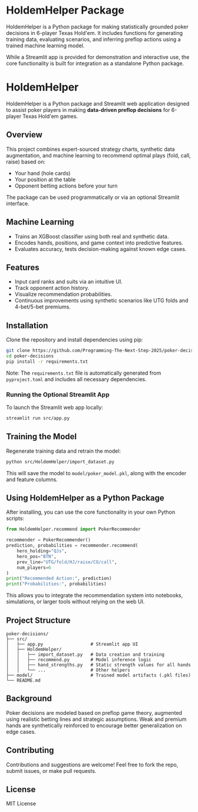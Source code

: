 # HoldemHelper Package

HoldemHelper is a Python package for making statistically grounded poker decisions in 6-player Texas Hold'em. It includes functions for generating training data, evaluating scenarios, and inferring preflop actions using a trained machine learning model.

While a Streamlit app is provided for demonstration and interactive use, the core functionality is built for integration as a standalone Python package.

# HoldemHelper

HoldemHelper is a Python package and Streamlit web application designed to assist poker players in making **data-driven preflop decisions** for 6-player Texas Hold'em games.

## Overview
This project combines expert-sourced strategy charts, synthetic data augmentation, and machine learning to recommend optimal plays (fold, call, raise) based on:
- Your hand (hole cards)
- Your position at the table
- Opponent betting actions before your turn

The package can be used programmatically or via an optional Streamlit interface.

## Machine Learning
- Trains an XGBoost classifier using both real and synthetic data.
- Encodes hands, positions, and game context into predictive features.
- Evaluates accuracy, tests decision-making against known edge cases.

## Features
- Input card ranks and suits via an intuitive UI.
- Track opponent action history.
- Visualize recommendation probabilities.
- Continuous improvements using synthetic scenarios like UTG folds and 4-bet/5-bet premiums.

## Installation
Clone the repository and install dependencies using pip:

```bash
git clone https://github.com/Programming-The-Next-Step-2025/poker-decisions.git
cd poker-decisions
pip install -r requirements.txt
```

Note: The `requirements.txt` file is automatically generated from `pyproject.toml` and includes all necessary dependencies.

### Running the Optional Streamlit App
To launch the Streamlit web app locally:

```bash
streamlit run src/app.py
```

## Training the Model
Regenerate training data and retrain the model:

```bash
python src/HoldemHelper/import_dataset.py
```

This will save the model to `model/poker_model.pkl`, along with the encoder and feature columns.

## Using HoldemHelper as a Python Package

After installing, you can use the core functionality in your own Python scripts:

```python
from HoldemHelper.recommend import PokerRecommender

recommender = PokerRecommender()
prediction, probabilities = recommender.recommend(
    hero_holding="QJs",
    hero_pos="BTN",
    prev_line="UTG/fold/HJ/raise/CO/call",
    num_players=6
)
print("Recommended Action:", prediction)
print("Probabilities:", probabilities)
```

This allows you to integrate the recommendation system into notebooks, simulations, or larger tools without relying on the web UI.

## Project Structure
```
poker-decisions/
├── src/
│   ├── app.py                  # Streamlit app UI
│   ├── HoldemHelper/
│   │   ├── import_dataset.py   # Data creation and training
│   │   ├── recommend.py        # Model inference logic
│   │   ├── hand_strengths.py   # Static strength values for all hands
│   │   └── ...                 # Other helpers
├── model/                      # Trained model artifacts (.pkl files)
└── README.md
```

## Background
Poker decisions are modeled based on preflop game theory, augmented using realistic betting lines and strategic assumptions. Weak and premium hands are synthetically reinforced to encourage better generalization on edge cases.

## Contributing
Contributions and suggestions are welcome! Feel free to fork the repo, submit issues, or make pull requests.

## License
MIT License